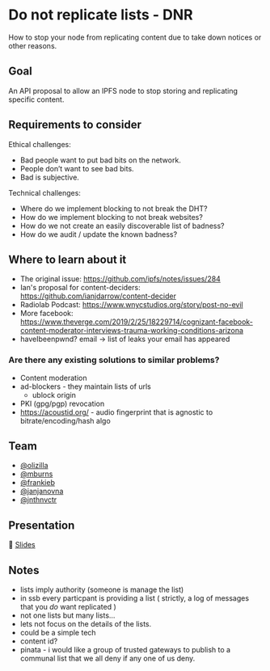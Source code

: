 # Do not replicate lists - DNR

How to stop your node from replicating content due to take down notices or other reasons.

## Goal

An API proposal to allow an IPFS node to stop storing and replicating specific content.

## Requirements to consider

Ethical challenges:

* Bad people want to put bad bits on the network.
* People don’t want to see bad bits.
* Bad is subjective.

Technical challenges:

* Where do we implement blocking to not break the DHT?
* How do we implement blocking to not break websites?
* How do we not create an easily discoverable list of badness?
* How do we audit / update the known badness?

## Where to learn about it

- The original issue: https://github.com/ipfs/notes/issues/284
- Ian's proposal for content-deciders: https://github.com/ianjdarrow/content-decider
- Radiolab Podcast: https://www.wnycstudios.org/story/post-no-evil
- More facebook: https://www.theverge.com/2019/2/25/18229714/cognizant-facebook-content-moderator-interviews-trauma-working-conditions-arizona
- haveIbeenpwnd? email -> list of leaks your email has appeared

### Are there any existing solutions to similar problems?

- Content moderation
- ad-blockers - they maintain lists of urls
  - ublock origin
- PKI (gpg/pgp) revocation
- https://acoustid.org/ - audio fingerprint that is agnostic to bitrate/encoding/hash algo

## Team

* [@olizilla](https://github.com/olizilla)
* [@mburns](https://github.com/mburns)
* [@frankieb](https://github.com/frankieb)
* [@janjanovna](https://github.com/janjanovna)
* [@jnthnvctr](https://github.com/jnthnvctr)

## Presentation

🎤 [Slides](https://docs.google.com/presentation/d/105KwT6ZmcneywGnvUyww5y-u_GHSY0FFQ0yIXZQf7Y0/edit#slide=id.g5c6a5171f6_0_210)

## Notes

- lists imply authority (someone is manage the list)
- in ssb every particpant is providing a list ( strictly, a log of messages that you *do* want replicated )
- not one lists but many lists...
- lets not focus on the details of the lists.
- could be a simple tech
- content id?
- pinata - i would like a group of trusted gateways to publish to a communal list that we all deny if any one of us deny.


